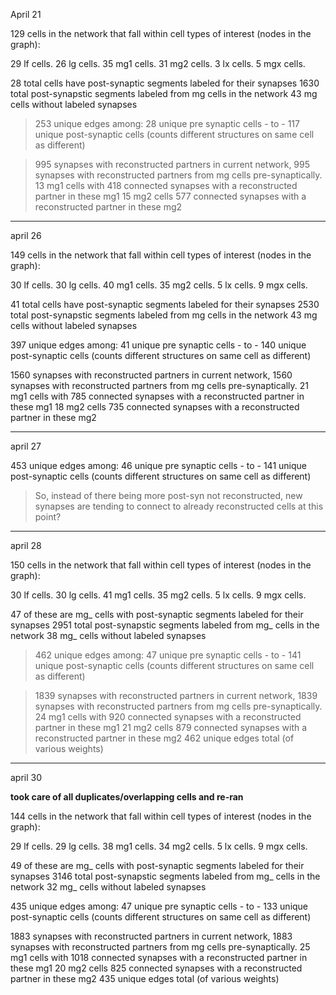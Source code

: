 April 21

129 cells in the network that fall within cell types of interest (nodes in the graph):

29 lf cells.
26 lg cells.
35 mg1 cells.
31 mg2 cells.
3 lx cells.
5 mgx cells.

28 total cells have post-synaptic segments labeled for their synapses
1630 total post-synapstic segments labeled from mg cells in the network
43 mg cells without labeled synapses

> 253 unique edges among:
> 28 unique pre synaptic cells - to - 117 unique post-synaptic cells (counts different structures on same cell as different)

> 995 synapses with reconstructed partners in current network,
995 synapses with reconstructed partners from mg cells pre-synaptically.
13 mg1 cells with 
418 connected synapses with a reconstructed partner in these mg1
15 mg2 cells
577 connected synapses with a reconstructed partner in these mg2

---
april 26

149 cells in the network that fall within cell types of interest (nodes in the graph):

30 lf cells.
30 lg cells.
40 mg1 cells.
35 mg2 cells.
5 lx cells.
9 mgx cells.

41 total cells have post-synaptic segments labeled for their synapses
2530 total post-synapstic segments labeled from mg cells in the network
43 mg cells without labeled synapses

397 unique edges among:
41 unique pre synaptic cells - to - 140 unique post-synaptic cells (counts different structures on same cell as different)

1560 synapses with reconstructed partners in current network,
1560 synapses with reconstructed partners from mg cells pre-synaptically.
21 mg1 cells with 
785 connected synapses with a reconstructed partner in these mg1
18 mg2 cells
735 connected synapses with a reconstructed partner in these mg2

---
april 27

453 unique edges among:
46 unique pre synaptic cells - to - 141 unique post-synaptic cells (counts different structures on same cell as different)

> So, instead of there being more post-syn not reconstructed, new synapses are tending to connect to already reconstructed cells at this point?

---
april 28

150 cells in the network that fall within cell types of interest (nodes in the graph):

30 lf cells.
30 lg cells.
41 mg1 cells.
35 mg2 cells.
5 lx cells.
9 mgx cells.

47 of these are mg_ cells with post-synaptic segments labeled for their synapses
2951 total post-synapstic segments labeled from mg_ cells in the network
38 mg_ cells without labeled synapses

> 462 unique edges among:
> 47 unique pre synaptic cells - to - 141 unique post-synaptic cells (counts different structures on same cell as different)

> 1839 synapses with reconstructed partners in current network,
1839 synapses with reconstructed partners from mg cells pre-synaptically.
24 mg1 cells with 
920 connected synapses with a reconstructed partner in these mg1
21 mg2 cells
879 connected synapses with a reconstructed partner in these mg2
462 unique edges total (of various weights)

---
april 30

**took care of all duplicates/overlapping cells and re-ran**

144 cells in the network that fall within cell types of interest (nodes in the graph):

29 lf cells.
29 lg cells.
38 mg1 cells.
34 mg2 cells.
5 lx cells.
9 mgx cells.

49 of these are mg_ cells with post-synaptic segments labeled for their synapses
3146 total post-synapstic segments labeled from mg_ cells in the network
32 mg_ cells without labeled synapses

435 unique edges among:
47 unique pre synaptic cells - to - 133 unique post-synaptic cells (counts different structures on same cell as different)

1883 synapses with reconstructed partners in current network,
1883 synapses with reconstructed partners from mg cells pre-synaptically.
25 mg1 cells with 
1018 connected synapses with a reconstructed partner in these mg1
20 mg2 cells
825 connected synapses with a reconstructed partner in these mg2
435 unique edges total (of various weights)